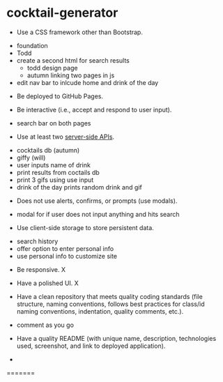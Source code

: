 # cocktail-generator

* Use a CSS framework other than Bootstrap.
- foundation
- Todd
- create a second html for search results
    - todd design page
    - autumn linking two pages in js
- edit nav bar to inlcude home and drink of the day

* Be deployed to GitHub Pages.

* Be interactive (i.e., accept and respond to user input).
- search bar on both pages

* Use at least two [server-side APIs](https://coding-boot-camp.github.io/full-stack/apis/api-resources).
- cocktails db (autumn)
- giffy (will)
- user inputs name of drink
- print results from coctails db
- print 3 gifs using use input
- drink of the day prints random drink and gif 


* Does not use alerts, confirms, or prompts (use modals).
- modal for if user does not input anything and hits search

* Use client-side storage to store persistent data.
- search history
- offer option to enter personal info
- use personal info to customize site

* Be responsive. X

* Have a polished UI. X

* Have a clean repository that meets quality coding standards (file structure, naming conventions, follows best practices for class/id naming conventions, indentation, quality comments, etc.).
- comment as you go

* Have a quality README (with unique name, description, technologies used, screenshot, and link to deployed application).
- 
=======


